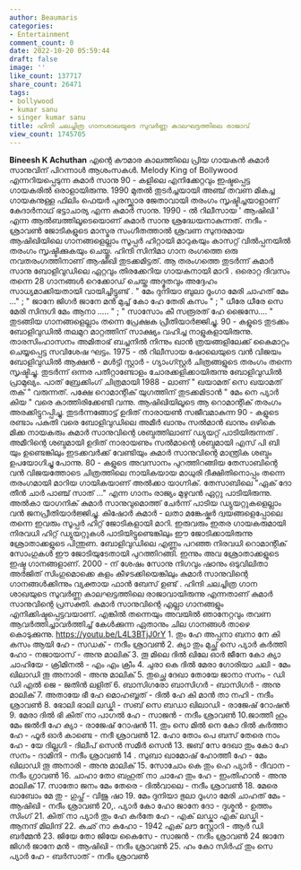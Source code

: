 ```yaml
---
author: Beaumaris
categories:
- Entertainment
comment_count: 0
date: 2022-10-20 05:59:44
draft: false
image: ''
like_count: 137717
share_count: 26471
tags:
- bollywood
- kumar sanu
- singer kumar sanu
title: ഹിന്ദി ചലച്ചിത്ര ഗാനശാഖയുടെ സുവർണ്ണ കാലഘട്ടത്തിലെ രാജാവ്
view_count: 1745705
---
```


**Bineesh K Achuthan** എന്റെ കൗമാര കാലത്തിലെ പ്രിയ ഗായകൻ കുമാർ സാനുവിന് പിറന്നാൾ ആശംസകൾ. Melody King of Bollywood എന്നറിയപ്പെടുന്ന കുമാർ സാനു 90 - കളിലെ എനിക്കേറ്റവും ഇഷ്ടപ്പെട്ട ഗായകരിൽ ഒരാളായിരുന്നു. 1990 മുതൽ തുടർച്ചയായി അഞ്ച് തവണ മികച്ച ഗായകനുള്ള ഫിലിം ഫെയർ പുരസ്ക്കാര ജേതാവായി തരംഗം സൃഷ്ടിച്ചയാളാണ് കേദാർനാഥ് ഭട്ടാചാര്യ എന്ന കുമാർ സാനു. 1990 - ൽ റിലീസായ ' ആഷിഖി ' എന്ന ആൽബത്തിലൂടെയൊണ് കുമാർ സാനു ശ്രദ്ധേയനാകുന്നത്. നദീം - ശ്രാവൺ ജോടികളുടെ മാസ്മര സംഗീതത്താൽ ശ്രവണ സുന്ദരമായ ആഷിഖിയിലെ ഗാനങ്ങളെല്ലാം സൂപ്പർ ഹിറ്റായി മാറുകയും കാസറ്റ് വിൽപ്പനയിൽ തരംഗം സൃഷ്ടിക്കുകയും ചെയ്തു. ഹിന്ദി സിനിമാ ഗാന രംഗത്തെ ഒരു നവതരംഗത്തിനാണ് ആഷിഖി തുടക്കമിട്ടത്. ആ തരംഗത്തെ തുടർന്ന് കുമാർ സാനു ബോളിവുഡിലെ ഏറ്റവും തിരക്കേറിയ ഗായകനായി മാറി . ഒരൊറ്റ ദിവസം തന്നെ 28 ഗാനങ്ങൾ റെക്കോഡ് ചെയ്ത അദ്ഭുതവും അദ്ദേഹം സാധ്യമാക്കിയതായി വായിച്ചിട്ടുണ്ട് . " മേം ദുനിയാ ബുലാ ദൂംഗാ മേരി ചാഹത് മേം ..." ; " ജാനേ ജിഗർ ജാനേ മൻ മുച്ച് കോ ഹേ തേരി കസം " ; " ധീരേ ധീരേ സെ മേരി സിന്ദഗി മേം ആനാ ..... " ; " സാസോം കീ സരൂരത് ഹേ ജൈസേ.... " തുടങ്ങിയ ഗാനങ്ങളെല്ലാം തന്നെ പ്രേക്ഷക പ്രീതിയാർജ്ജിച്ചു. 90 - കളുടെ തുടക്കം ബോളിവുഡിൽ തലമുറ മാറ്റത്തിന് സാക്ഷ്യം വഹിച്ച നാളുകളായിരുന്നു. താരസിംഹാസനം അമിതാഭ് ബച്ചനിൽ നിന്നും ഖാൻ ത്രയങ്ങളിലേക്ക് കൈമാറ്റം ചെയ്യപ്പെട്ട സവിശേഷ ഘട്ടം. 1975 - ൽ റിലീസായ ഷോലെയുടെ വൻ വിജയം ബോളിവുഡിൽ ആക്ഷൻ - മൾട്ടി സ്റ്റാർ - ഗ്യാംഗ്സ്റ്റർ ചിത്രങ്ങളുടെ തരംഗം തന്നെ സൃഷ്ടിച്ചു. തുടർന്ന് ഒന്നര പതീറ്റാണ്ടോളം ചോരക്കളിക്കായിരുന്നു ബോളിവുഡിൽ പ്രാമുഖ്യം. പാത് ബ്രേക്കിംഗ് ചിത്രമായി 1988 - ലാണ് " ഖയാമത് സെ ഖയാമത് തക് " വരുന്നത്. പക്ഷേ റൊമാന്റിക് യുഗത്തിന് തുടക്കമിടാൻ " മേം നെ പ്യാർ കിയ " വരെ കാത്തിരിക്കേണ്ടി വന്നു. ആഷിഖിയിലൂടെ ആ റൊമാന്റിക് തരംഗം അരക്കിട്ടുറപ്പിച്ചു. തുടർന്നങ്ങോട്ട് ഉദിത് നാരായൺ സജീവമാകുന്ന 90 - കളുടെ രണ്ടാം പകുതി വരെ ബോളിവുഡിലെ അമീർ ഖാനും സൽമാൻ ഖാനും ഒഴികെ മിക്ക നായകരും കുമാർ സാനുവിന്റെ ശബ്ദത്തിലാണ് ഡ്യുയറ്റ് പാടിയിരുന്നത് . അമീറിന്റെ ശബ്ദമായി ഉദിത് നാരായണും സൽമാന്റെ ശബ്ദമായി എസ് പി ബി യും ഉണ്ടെങ്കിലും ഇടക്കവർക്ക് വേണ്ടിയും കുമാർ സാനുവിന്റെ മാന്ത്രിക ശബ്ദം ഉപയോഗിച്ചു പോന്നു. 80 - കളുടെ അവസാനം പുറത്തിറങ്ങിയ തേസാബിന്റെ വൻ വിജയത്തോടെ ചിത്രത്തിലെ നായികയായ മാധുരി ദീക്ഷിതിനൊപ്പം തന്നെ തരംഗമായി മാറിയ ഗായികയാണ് അൽക്കാ യാഗ്നിക്. തേസാബിലെ "ഏക് ദോ തീൻ ചാർ പാഞ്ച് സാത് ..." എന്ന ഗാനം രാജ്യം മുഴുവൻ ഏറ്റു പാടിയിരുന്നു. അൽകാ യാഗനിക് കുമാർ സാനുവുമൊത്ത് ചേർന്ന് പാടിയ ഡ്യുയറ്റുകളെല്ലാം വൻ ജനപ്രീതിയാർജ്ജിച്ചു. കിഷോർ കുമാർ - ലതാ മങ്കേഷ്കർ ദ്വയങ്ങളെപ്പോലെ തന്നെ ഇവരും സൂപ്പർ ഹിറ്റ് ജോടികളായി മാറി. ഇരുവരും ഇതര ഗായകരുമായി നിരവധി ഹിറ്റ് ഡ്യുയറ്റുകൾ പാടിയിട്ടുണ്ടെങ്കിലും ഈ ജോടിക്കായിരുന്നു ശ്രോതാക്കളുടെ പിന്തുണ. ബോളിവുഡിലെ എണ്ണം പറഞ്ഞ നിരവധി റൊമാന്റിക് സോംഗുകൾ ഈ ജോടിയുടേതായി പുറത്തിറങ്ങി. ഇന്നും അവ ശ്രോതാക്കളുടെ ഇഷ്ട ഗാനങ്ങളാണ്. 2000 - ന് ശേഷം സോനു നിഗവും ഷാനും ഒടുവിലിതാ അർജിത് സിംഗുമൊക്കെ കളം കീഴടക്കിയെങ്കിലും കുമാർ സാനുവിന്റെ ഗാനങ്ങൾക്കിന്നും വ്യക്തായ ഫാൻ ബേസ് ഉണ്ട് . ഹിന്ദി ചലച്ചിത്ര ഗാന ശാഖയുടെ സുവർണ്ണ കാലഘട്ടത്തിലെ രാജാവായിരുന്നു എന്നതാണ് കുമാർ സാനുവിന്റെ പ്രസക്തി. കുമാർ സാനുവിന്റെ എല്ലാ ഗാനങ്ങളും എനിക്കിഷ്ടപ്പെട്ടവയാണ്. എങ്കിൽ തന്നെയും അവയിൽ ഞാനേറ്റവും തവണ ആവർത്തിച്ചാവർത്തിച്ച് കേൾക്കുന്ന ഏതാനും ചില ഗാനങ്ങൾ താഴെ കൊടുക്കുന്നു. https://youtu.be/L4L3BTjJ0rY 1\. തും ഹേ അപ്പനാ ബനാ നേ കി കസം ആയി ഹേ - സഡക് - നദീം ശ്രാവൺ 2\. ക്യാ തും മുച്ഛ് സെ പ്യാർ കർത്തി ഹോ - നജായാസ് - അനു മാലിക് 3\. തൂ മിലെ ദിൽ ഖിലേ ഓർ ജീനേ കോ ക്യാ ചാഹിയേ - ക്രിമിനൽ - എം എം ക്രീം 4\. ചുരാ കെ ദിൽ മേരാ ഗോരിയാ ചലി - മേം ഖിലാഡി തൂ അനാരി - അനു മാലിക് 5\. തുച്ഛെ ദേഖാ തോയേ ജാനാ സനം - ഡി ഡി എൽ ജെ - ജതിൻ ലളിത് 6\. ബാസിഗരോ ബാസിഗർ - ബാസിഗർ - അനു മാലിക് 7\. അതായേ ഭീ ഹേ മൊഹബ്ബത് - ദിൽ ഹേ കി മാൻ താ നഹി - നദീം ശ്രാവൺ 8\. ഭോലി ഭാലി ലഡ്കി - സബ് സെ ബഡാ ഖിലാഡി - രാജേഷ് റോഷൻ 9\. മേരാ ദിൽ ഭി കിത് നാ പാഗൽ ഹേ - സാജൻ - നദീം ശ്രാവൺ 10.ജാത്തീ ഹും മേം ജൽദീ ഹേ ക്യാ - രാജേഷ് റോഷൻ 11\. തും സെ മിൽ നെ കോ ദിൽ കർത്താ ഹേ - ഫൂർ ഓർ കാണ്ടെ - നദീ ശ്രാവൺ 12\. ഹോ തോം പെ ബസ് തേരെ നാം ഹേ - യേ ദില്ലഗി - ദിലീപ് സെൻ സമീർ സെൻ 13\. ജബ് സേ ദേഖാ തും കോ ഹേ സനം - ദാമിനി - നദീം ശ്രാവൺ 14 . സുബാ ഖാമോഷ് ഹോത്തീ ഹേ - മേം ഖിലാഡി തൂ അനാരി - അനു മാലിക് 15\. സോചോം കെ തും ഹെ പ്യാർ - ദീവാന - നദീം ഗ്രാവൺ 16\. ചാഹാ തോ ബഹുത് നാ ചാഹേ തും ഹേ - ഇംതിഹാൻ - അനു മാലിക് 17\. സാതോ ജനം മേം തേരെ - ദിൽവാലെ - നദീം ശ്രാവൺ 18\. മേരെ ഖാബോം മേ തു - ഗുപ്ത് - വിജു ഷാ 19\. മേം ദുനിയാ ഭുലാ ദൂംഗാ മേരി ചാഹത് മേം - ആഷിഖി - നദീം ശ്രാവൺ 20,. പ്യാർ കോ ഹോ ജാനേ ദോ - ദുശ്മൻ - ഉത്തം സിംഗ് 21\. കിത് നാ പ്യാർ തും ഹേ കർതേ ഹേ - എക് ലഡ്കാ എക് ലഡ്കി - ആനന്ദ് മിലിന്ദ് 22\. കുഛ് നാ കഹോ - 1942 എക് ലൗ സ്റ്റോറി - ആർ ഡി ബർമ്മൻ 23\. ജിയേ തോ ജിയേ കൈസേ - സാജൻ - നദീം ശ്രാവൺ 24 ജാനേ ജിഗർ ജാനേ മൻ - ആഷിഖി - നദീം ശ്രാവൺ 25\. ഹം കോ സിർഫ് തും സെ പ്യാർ ഹേ - ബർസാത് - നദീം ശ്രാവൺ